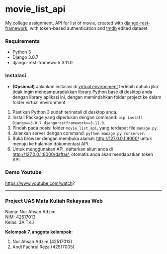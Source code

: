 # movie_list_api
My college assignment, API for list of movie, created with [django-rest-framework](https://www.django-rest-framework.org), with token-based authentication and [tmdb](https://www.kaggle.com/tmdb/tmdb-movie-metadata) edited dataset.

### Requirements
* Python 3
* Django 3.0.7
* django-rest-framework 3.11.0

### Instalasi
* **(Opsional)** Jalankan instalasi di [virtual environment](https://docs.python.org/3/tutorial/venv.html) terlebih dahulu jika tidak ingin mencampuradukkan library Python base di desktop anda dengan library aplikasi ini, dengan memindahkan folder project ke dalam folder virtual environment.
1. Pastikan Python 3 sudah terinstall di desktop anda. 
2. Install Package yang diperlukan dengan command: `pip install Django==3.0.7 djangorestframework==3.11.0`.
3. Pindah pada posisi folder `movie_list_api`, yang terdapat file `manage.py`.
4. Jalankan server dengan command: `python manage.py runserver`.
5. Buka browser dengan membuka alamat: http://127.0.0.1:8000/ untuk menuju ke halaman dokumentasi API.
6. Untuk menggunakan API, daftarkan akun anda di http://127.0.0.1:8000/daftar/, otomatis anda akan mendapatkan token API.

### Demo Youtube
https://www.youtube.com/watch?

---

### Project UAS Mata Kuliah Rekayasa Web
Nama: Nur Ahsan Adzim<br>
NIM: 42517013<br>
Kelas: 3A TKJ

**Kelompok 7, anggota kelompok:**
1. Nur Ahsan Adzim (42517013)
2. Andi Fachrul Reza (42517005)
